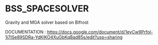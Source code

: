 # BSS_SPACESOLVER
Gravity and MGA solver based on Bifrost

DOCUMENTATION : https://docs.google.com/document/d/1eyCw9Prfol-1i7ISe89SDRa-YdKlKO4XuGbKqBad85s/edit?usp=sharing
